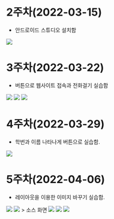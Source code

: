 # 2주차(2022-03-15)
- 안드로이드 스튜디오 설치함
<img width="" height="" src="./pic/2st.png">

# 3주차(2022-03-22)
- 버튼으로 웹사이트 접속과 전화걸기 실습함 
<img width="" height="" src="./pic/화면 캡처 2022-03-22 125048.png">
<img width="" height="" src="./pic/화면 캡처 2022-03-22 125135.png">
<img width="" height="" src="./pic/화면 캡처 2022-03-22 125217.png">

# 4주차(2022-03-29)
- 학번과 이름 나타나게 버튼으로 실습함.
<img width="" height="" src="./pic/4st.png">

# 5주차(2022-04-06)
- 레이아웃을 이용한 이미지 바꾸기 실습함.
<img width="" height="" src="./pic/5st_1.png">
<img width="" height="" src="./pic/5st_2.png">
> 소스 화면
<img width="" height="" src="./pic/5st_3.png">
<img width="" height="" src="./pic/5st_4.png">
<img width="" height="" src="./pic/5st_5.png">
